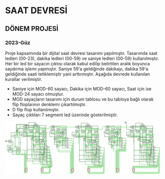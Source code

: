 # SAAT DEVRESİ
## DÖNEM PROJESİ

### 2023-Güz

Proje kapsamında bir dijital saat devresi tasarımı yapılmıştır. Tasarımda saat ledleri (00-23), dakika ledleri (00-59) ve saniye ledleri (00-59) kullanılmıştır. Her bir led bir sayacın çıktısı olarak kabul edilip belirtilen aralık boyunca saydırma işlemi yapmıştır. Saniye 59'a geldiğinde dakikayı, dakika 59'a geldiğinde saati tetiklemiştir yani arttırmıştır. Aşağıda devrede kullanılan kurallar verilmiştir.

- Saniye için MOD-60 sayacı, Dakika için MOD-60 sayacı, Saat için ise MOD-24 sayacı olmuştur.
- MOD sayaçların tasarımı için durum tablosu ve bu tabloya bağlı olarak flip floplarının denklemi çıkartılmıştır.
- D flip flop kullanılmıştır.
- Sayaç çıktıları 7 segment led üzerinde gösterilmiştir.

![Dijital Saat Tasarımı](dijital_saat_tasarimi.jpg)
